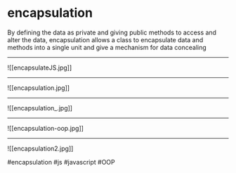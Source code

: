 # encapsulation
By defining the data as private and giving public methods to access and alter the data, encapsulation allows a class to encapsulate data and methods into a single unit and give a mechanism for data concealing
***
![[encapsulateJS.jpg]]
***
![[encapsulation.jpg]]
***
![[encapsulation_.jpg]]
***
![[encapsulation-oop.jpg]]
***
![[encapsulation2.jpg]]

#encapsulation
#js #javascript #OOP 